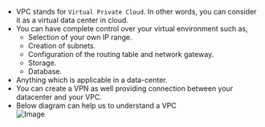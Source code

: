 * VPC stands for `Virtual Private Cloud`. In other words, you can consider it as a virtual data center in cloud.  
* You can have complete control over your virtual environment such as,  
  * Selection of your own IP range.
  * Creation of subnets.
  * Configuration of the routing table and network gateway.
  * Storage.
  * Database.
* Anything which is applicable in a data-center.  
* You can create a VPN as well providing connection between your datacenter and your VPC.  
* Below diagram can help us to understand a VPC  
  ![Image](https://docs.aws.amazon.com/vpc/latest/userguide/images/case-3.png)
